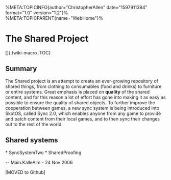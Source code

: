 %META:TOPICINFO{author=\"ChristopherAllen\" date=\"1597911384\"
format=\"1.0\" version=\"1.2\"}% %META:TOPICPARENT{name=\"WebHome\"}%

# The Shared Project

[]{.twiki-macro .TOC}

## Summary

The Shared project is an attempt to create an ever-growing repository of
shared things, from clothing to consumables (food and drinks) to
furniture or entire systems. Great emphasis is placed on **quality** of
the shared content, and for this reason a lot of effort has gone into
making it as easy as possible to ensure the quality of shared objects.
To further improve the cooperation between games, a new sync system is
being introduced into SkotOS, called Sync 2.0, which enables anyone from
any game to provide and patch content from their local games, and to
then sync their changes out to the rest of the world.

## Shared systems

\* SyncSystemTwo \* SharedProofing

\-- Main.KalleAlm - 24 Nov 2006

\[MOVED to Github\]
